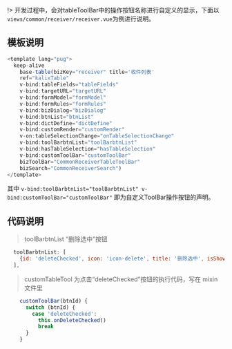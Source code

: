 !> 开发过程中，会对tableToolBar中的操作按钮名称进行自定义的显示，下面以`views/common/receiver/receiver.vue`为例进行说明。
## 模板说明
```js
<template lang="pug">
  keep-alive
    base-table(bizKey="receiver" title='收件列表'
    ref="kalixTable"
    v-bind:tableFields="tableFields"
    v-bind:targetURL="targetURL"
    v-bind:formModel="formModel"
    v-bind:formRules="formRules"
    v-bind:bizDialog="bizDialog"
    v-bind:btnList="btnList"
    v-bind:dictDefine="dictDefine"
    v-bind:customRender="customRender"
    v-on:tableSelectionChange="onTableSelectionChange"
    v-bind:toolBarbtnList="toolBarbtnList"
    v-bind:hasTableSelection="hasTableSelection"
    v-bind:customToolBar="customToolBar"
    bizToolBar="CommonReceiverTableToolBar"
    bizSearch="CommonReceiverSearch")
</template>
```
其中 `v-bind:toolBarbtnList="toolBarbtnList" v-bind:customToolBar="customToolBar"` 即为自定义ToolBar操作按钮的声明。
## 代码说明
> toolBarbtnList “删除选中”按钮
```js
  toolBarbtnList: [
    {id: 'deleteChecked', icon: 'icon-delete', title: '删除选中', isShow: true}
  ],
```
> customTableTool 为点击“deleteChecked”按钮的执行代码，写在 mixin 文件里
```js
    customToolBar(btnId) {
      switch (btnId) {
        case 'deleteChecked':
          this.onDeleteChecked()
          break
      }
    }
```
